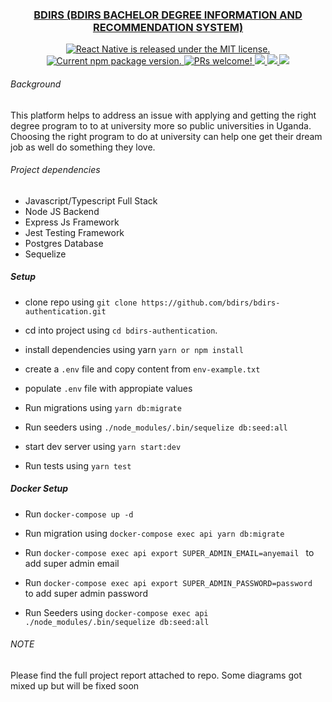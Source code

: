 <h3 align="center">
  <a href="https://github.com/bdirs/bdirs-web-api">
    BDIRS <span>(BDIRS BACHELOR DEGREE INFORMATION AND RECOMMENDATION SYSTEM)</span>
  </a>
</h3>

<p align="center">
  <a href="https://github.com/facebook/react-native/blob/master/LICENSE">
    <img src="https://img.shields.io/badge/license-MIT-blue.svg" alt="React Native is released under the MIT license." />
  </a>
  <a href="https://www.npmjs.org/package/react-native">
    <img src="https://badge.fury.io/js/react-native.svg" alt="Current npm package version." />
  </a>
  <a href="https://facebook.github.io/react-native/docs/contributing">
    <img src="https://img.shields.io/badge/PRs-welcome-brightgreen.svg" alt="PRs welcome!" />
  </a>
  <a href="https://codeclimate.com/github/bdirs/bdirs-web-api/maintainability">
    <img src="https://api.codeclimate.com/v1/badges/dd505402cbc0e3afdcf9/maintainability" />
  </a>
  <a href="https://travis-ci.org/bdirs/bdirs-web-api">
  <img src="https://travis-ci.org/bdirs/bdirs-authentication.svg?branch=develop" />
  </a>
  <a href="https://codeclimate.com/github/bdirs/bdirs-authentication/test_coverage">
  <img src="https://api.codeclimate.com/v1/badges/9af4a0c887633041a684/test_coverage" /></a>
</p>

###### Background
This platform helps to address an issue with applying and getting the right degree program to to at
university more so public universities in Uganda.
Choosing the right program to do at university can help one get their dream job as well do something they love.

###### Project dependencies

- Javascript/Typescript Full Stack
- Node JS Backend
- Express Js Framework
- Jest  Testing Framework
- Postgres Database
- Sequelize


##### Setup

- clone repo using `git clone https://github.com/bdirs/bdirs-authentication.git`

- cd into project using `cd bdirs-authentication`.

- install dependencies using yarn `yarn or npm install`

- create a `.env` file and copy content from `env-example.txt`

- populate `.env` file with appropiate values

- Run migrations using `yarn db:migrate`

- Run seeders using `./node_modules/.bin/sequelize db:seed:all`

- start dev server using `yarn start:dev`

- Run tests using `yarn test`

##### Docker Setup

- Run `docker-compose up -d`

- Run migration using `docker-compose exec api yarn db:migrate`

- Run `docker-compose exec api export SUPER_ADMIN_EMAIL=anyemail ` to add super admin email

- Run `docker-compose exec api export SUPER_ADMIN_PASSWORD=password ` to add super admin password

- Run Seeders using `docker-compose exec api ./node_modules/.bin/sequelize db:seed:all`



###### NOTE
Please find the full project report attached to repo. Some diagrams got mixed up but will be fixed soon

